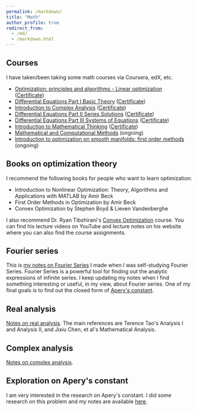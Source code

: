 ```yaml
---
permalink: /markdown/
title: "Math"
author_profile: true
redirect_from: 
  - /md/
  - /markdown.html
---
```


## Courses
I have taken/been taking some math courses via Coursera, edX, etc.
* [Optimization: principles and algorithms - Linear optimization](https://www.edx.org/learn/math/ecole-polytechnique-federale-de-lausanne-optimization-principles-and-algorithms-linear-optimization) ([Certificate](/files/EPFLx%20optimizationX-1%20Certificate%20_%20edX.pdf))
* [Differential Equations Part I Basic Theory](https://www.coursera.org/learn/ordinary-differential-equations) ([Certificate](https://coursera.org/share/b9d2bd6807a737b2c3889f13e1e4bb5d))
* [Introduction to Complex Analysis](https://www.coursera.org/learn/complex-analysis) ([Certificate](https://coursera.org/share/b9c8ec0aaa6532736c7b6ef5321a8d6c))
* [Differential Equations Part II Series Solutions](https://www.coursera.org/learn/introduction-to-ordinary-differential-equations-part-2) ([Certificate](https://coursera.org/share/f29cc17973fe5edb5074e853cfa847cb)) 
* [Differential Equations Part III Systems of Equations](https://www.coursera.org/learn/differential-equations-part-iii-systems-of-equations) ([Certificate](https://coursera.org/share/fca2aeaa76e104b5a6c09436a8ba62fa))
* [Introduction to Mathematical Thinking](https://www.coursera.org/learn/mathematical-thinking) ([Certificate](https://coursera.org/share/c95c58ba49d6ee4eea92d2904ba30086))
* [Mathematical and Computational Methods](https://www.edx.org/learn/math/georgetown-university-mathematical-and-computational-methods) (ongoing)
* [Introduction to optimization on smooth manifolds: first order methods](https://www.edx.org/learn/math/ecole-polytechnique-federale-de-lausanne-introduction-to-optimization-on-smooth-manifolds-first-order-methods) (ongoing)


## Books on optimization theory
I recommend the following books for people who want to learn optimization:
* Introduction to Nonlinear Optimization: Theory, Algorithms and Applications with MATLAB by Amir Beck
* First Order Methods in Optimization by Amir Beck
* Convex Optimization by Stephen Boyd & Lieven Vandenberghe

I also recommend Dr. Ryan Tibshirani's [Convex Optimization](https://www.stat.cmu.edu/~ryantibs/convexopt/) course. You can find his lecture videos on YouTube and lecture notes on his website where you can also find the course assignments.

## Fourier series
This is [my notes on Fourier Series](/files/Notes_on_Fourier_Series.pdf) I made when I was self-studying Fourier Series. 
Fourier Series is a powerful tool for finding out the analytic expressions of infinite series. 
I keep updating my notes when I find something interesting or useful, in my view, about Fourier 
series. One of my final goals is to find out the closed form of [Apery's constant](https://en.wikipedia.org/wiki/Ap%C3%A9ry%27s_constant). 

## Real analysis
[Notes on real analysis](/files/real_analysis.pdf). The main references are Terence Tao's Analysis I and Analysis II, and Jixiu Chen, et al's Mathematical Analysis. 

## Complex analysis
[Notes on complex analysis](/files/complex_analysis.pdf).

## Exploration on Apery's constant
I am very interested in the research on Apery's constant. I did some research on this problem and my notes are available [here](/files/My_work_on_Apery_constant.pdf).

<!-- ## Locations of key files/directories

* Basic config options: _config.yml
* Top navigation bar config: _data/navigation.yml
* Single pages: _pages/
* Collections of pages are .md or .html files in:
  * _publications/
  * _portfolio/
  * _posts/
  * _teaching/
  * _talks/
* Footer: _includes/footer.html
* Static files (like PDFs): /files/
* Profile image (can set in _config.yml): images/profile.png

## Tips and hints

* Name a file ".md" to have it render in markdown, name it ".html" to render in HTML.
* Go to the [commit list](https://github.com/academicpages/academicpages.github.io/commits/master) (on your repo) to find the last version Github built with Jekyll. 
  * Green check: successful build
  * Orange circle: building
  * Red X: error
  * No icon: not built

## Resources
 * [Liquid syntax guide](https://shopify.github.io/liquid/tags/control-flow/)

## Markdown guide

### Header three

#### Header four

##### Header five

###### Header six

## Blockquotes

Single line blockquote:

> Quotes are cool.

## Tables

### Table 1

| Entry            | Item   |                                                              |
| --------         | ------ | ------------------------------------------------------------ |
| [John Doe](#)    | 2016   | Description of the item in the list                          |
| [Jane Doe](#)    | 2019   | Description of the item in the list                          |
| [Doe Doe](#)     | 2022   | Description of the item in the list                          |

### Table 2

| Header1 | Header2 | Header3 |
|:--------|:-------:|--------:|
| cell1   | cell2   | cell3   |
| cell4   | cell5   | cell6   |
|-----------------------------|
| cell1   | cell2   | cell3   |
| cell4   | cell5   | cell6   |
|=============================|
| Foot1   | Foot2   | Foot3   |

## Definition Lists

Definition List Title
:   Definition list division.

Startup
:   A startup company or startup is a company or temporary organization designed to search for a repeatable and scalable business model.

#dowork
:   Coined by Rob Dyrdek and his personal body guard Christopher "Big Black" Boykins, "Do Work" works as a self motivator, to motivating your friends.

Do It Live
:   I'll let Bill O'Reilly [explain](https://www.youtube.com/watch?v=O_HyZ5aW76c "We'll Do It Live") this one.

## Unordered Lists (Nested)

  * List item one 
      * List item one 
          * List item one
          * List item two
          * List item three
          * List item four
      * List item two
      * List item three
      * List item four
  * List item two
  * List item three
  * List item four

## Ordered List (Nested)

  1. List item one 
      1. List item one 
          1. List item one
          2. List item two
          3. List item three
          4. List item four
      2. List item two
      3. List item three
      4. List item four
  2. List item two
  3. List item three
  4. List item four

## Buttons

Make any link standout more when applying the `.btn` class.

## Notices

**Watch out!** You can also add notices by appending `{: .notice}` to a paragraph.
{: .notice}

## HTML Tags

### Address Tag

<address>
  1 Infinite Loop<br /> Cupertino, CA 95014<br /> United States
</address>

### Anchor Tag (aka. Link)

This is an example of a [link](http://github.com "Github").

### Abbreviation Tag

The abbreviation CSS stands for "Cascading Style Sheets".

*[CSS]: Cascading Style Sheets

### Cite Tag

"Code is poetry." ---<cite>Automattic</cite>

### Code Tag

You will learn later on in these tests that `word-wrap: break-word;` will be your best friend.

### Strike Tag

This tag will let you <strike>strikeout text</strike>.

### Emphasize Tag

The emphasize tag should _italicize_ text.

### Insert Tag

This tag should denote <ins>inserted</ins> text.

### Keyboard Tag

This scarcely known tag emulates <kbd>keyboard text</kbd>, which is usually styled like the `<code>` tag.

### Preformatted Tag

This tag styles large blocks of code.

<pre>
.post-title {
  margin: 0 0 5px;
  font-weight: bold;
  font-size: 38px;
  line-height: 1.2;
  and here's a line of some really, really, really, really long text, just to see how the PRE tag handles it and to find out how it overflows;
}
</pre>

### Quote Tag

<q>Developers, developers, developers&#8230;</q> &#8211;Steve Ballmer

### Strong Tag

This tag shows **bold text**.

### Subscript Tag

Getting our science styling on with H<sub>2</sub>O, which should push the "2" down.

### Superscript Tag

Still sticking with science and Isaac Newton's E = MC<sup>2</sup>, which should lift the 2 up.

### Variable Tag

This allows you to denote <var>variables</var>. -->
